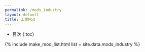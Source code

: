 ```yaml
---
permalink: /mods_industry
layout: default
title: 工業Mod
---
```

- 目次
{:toc}

{% include make_mod_list.html
  list = site.data.mods_industry
%}
